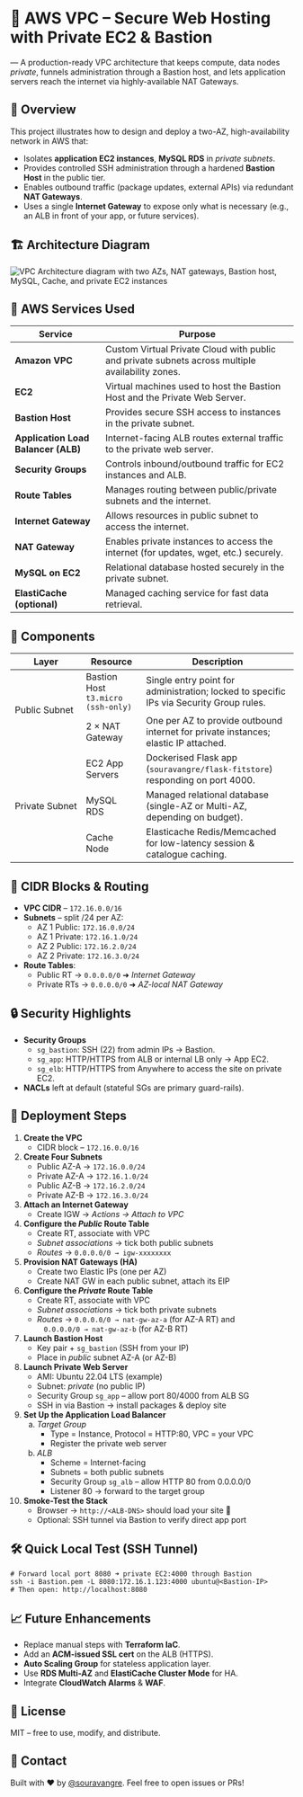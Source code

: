 <!DOCTYPE html>
<html lang="en">
<head>
  <meta charset="UTF-8" />
</head>
<body>
<main>

<!-- ============ TITLE & TAGLINE ============ -->
<h1>📘 AWS VPC – Secure Web Hosting with Private EC2 & Bastion</h1>
<p class="note">—</strong> A production-ready VPC architecture that keeps compute, data nodes <em>private</em>, funnels administration through a Bastion host, and lets application servers reach the internet via highly-available NAT Gateways.</p>

<!-- ============ OVERVIEW ============ -->
<h2>📌 Overview</h2>
<p>
  This project illustrates how to design and deploy a two-AZ, high-availability network in AWS that:
</p>
<ul>
  <li>Isolates <strong>application EC2 instances</strong>, <strong>MySQL&nbsp;RDS</strong> in <em>private subnets</em>.</li>
  <li>Provides controlled SSH administration through a hardened <strong>Bastion Host</strong> in the public tier.</li>
  <li>Enables outbound traffic (package updates, external APIs) via redundant <strong>NAT Gateways</strong>.</li>
  <li>Uses a single <strong>Internet Gateway</strong> to expose only what is necessary (e.g., an ALB in front of your app, or future services).</li>
</ul>

<!-- ============ ARCHITECTURE DIAGRAM ============ -->
<h2>🏗️ Architecture Diagram</h2>
<div class="diagram">
  <!-- Place your screenshot in docs/architecture.png or adjust the path -->
  <img src="docs/architecture.png" alt="VPC Architecture diagram with two AZs, NAT gateways, Bastion host, MySQL, Cache, and private EC2 instances">
</div>

<h2>🧰 AWS Services Used</h2>
<table>
  <thead>
    <tr>
      <th>Service</th>
      <th>Purpose</th>
    </tr>
  </thead>
  <tbody>
    <tr>
      <td><strong>Amazon VPC</strong></td>
      <td>Custom Virtual Private Cloud with public and private subnets across multiple availability zones.</td>
    </tr>
    <tr>
      <td><strong>EC2</strong></td>
      <td>Virtual machines used to host the Bastion Host and the Private Web Server.</td>
    </tr>
    <tr>
      <td><strong>Bastion Host</strong></td>
      <td>Provides secure SSH access to instances in the private subnet.</td>
    </tr>
    <tr>
      <td><strong>Application Load Balancer (ALB)</strong></td>
      <td>Internet-facing ALB routes external traffic to the private web server.</td>
    </tr>
    <tr>
      <td><strong>Security Groups</strong></td>
      <td>Controls inbound/outbound traffic for EC2 instances and ALB.</td>
    </tr>
    <tr>
      <td><strong>Route Tables</strong></td>
      <td>Manages routing between public/private subnets and the internet.</td>
    </tr>
    <tr>
      <td><strong>Internet Gateway</strong></td>
      <td>Allows resources in public subnet to access the internet.</td>
    </tr>
    <tr>
      <td><strong>NAT Gateway</strong></td>
      <td>Enables private instances to access the internet (for updates, wget, etc.) securely.</td>
    </tr>
    <tr>
      <td><strong>MySQL on EC2</strong></td>
      <td>Relational database hosted securely in the private subnet.</td>
    </tr>
    <tr>
      <td><strong>ElastiCache (optional)</strong></td>
      <td>Managed caching service for fast data retrieval.</td>
    </tr>
  </tbody>
</table>


<!-- ============ COMPONENTS ============ -->
<h2>🔧 Components</h2>

<table>
<thead>
<tr><th>Layer</th><th>Resource</th><th>Description</th></tr>
</thead>
<tbody>
<tr><td rowspan="2"><span class="badge">Public&nbsp;Subnet</span></td><td>Bastion Host<br><code>t3.micro (ssh-only)</code></td><td>Single entry point for administration; locked to specific IPs via Security Group rules.</td></tr>
<tr><td>2 × NAT Gateway</td><td>One per AZ to provide outbound internet for private instances; elastic IP attached.</td></tr>
<tr><td rowspan="3"><span class="badge">Private&nbsp;Subnet</span></td><td>EC2 App Servers</td><td>Dockerised Flask app (<code>souravangre/flask-fitstore</code>) responding on port 4000.</td></tr>
<tr><td>MySQL RDS</td><td>Managed relational database (single-AZ or Multi-AZ, depending on budget).</td></tr>
<tr><td>Cache Node</td><td>Elasticache Redis/Memcached for low-latency session &amp; catalogue caching.</td></tr>
</tbody>
</table>

<!-- ============ CIDR & ROUTING ============ -->
<h2>📐 CIDR Blocks &amp; Routing</h2>
<ul>
  <li><strong>VPC CIDR</strong> – <code>172.16.0.0/16</code></li>
  <li><strong>Subnets</strong> – split /24 per AZ:
    <ul>
      <li>AZ 1 Public: <code>172.16.0.0/24</code></li>
      <li>AZ 1 Private: <code>172.16.1.0/24</code></li>
      <li>AZ 2 Public: <code>172.16.2.0/24</code></li>
      <li>AZ 2 Private: <code>172.16.3.0/24</code></li>
    </ul>
  </li>
  <li><strong>Route Tables</strong>:
    <ul>
      <li>Public RT → <code>0.0.0.0/0</code> ➜ <em>Internet Gateway</em></li>
      <li>Private RTs → <code>0.0.0.0/0</code> ➜ <em>AZ-local NAT Gateway</em></li>
    </ul>
  </li>
</ul>

<!-- ============ SECURITY ============ -->
<h2>🔒 Security Highlights</h2>
<ul>
  <li><strong>Security Groups</strong>
    <ul>
      <li><code>sg_bastion</code>: SSH (22) from admin IPs → Bastion.</li>
      <li><code>sg_app</code>: HTTP/HTTPS from ALB or internal LB only → App EC2.</li>
      <li><code>sg_elb</code>: HTTP/HTTPS from Anywhere to access the site on private EC2.</li>
    </ul>
  </li>
  <li><strong>NACLs</strong> left at default (stateful SGs are primary guard-rails).</li>
</ul>

<!-- ============ DEPLOYMENT ============ -->
<!-- ============ DEPLOYMENT STEPS ============ -->
<h2>🚀 Deployment Steps</h2>

<ol>
  <li><strong>Create the VPC</strong>
    <ul>
      <li>CIDR block&nbsp;– <code>172.16.0.0/16</code></li>
    </ul>
  </li>

  <li><strong>Create Four Subnets</strong>
    <ul>
      <li>Public&nbsp;AZ-A&nbsp;→ <code>172.16.0.0/24</code></li>
      <li>Private&nbsp;AZ-A&nbsp;→ <code>172.16.1.0/24</code></li>
      <li>Public&nbsp;AZ-B&nbsp;→ <code>172.16.2.0/24</code></li>
      <li>Private&nbsp;AZ-B&nbsp;→ <code>172.16.3.0/24</code></li>
    </ul>
  </li>

  <li><strong>Attach an Internet Gateway</strong>
    <ul>
      <li>Create IGW → <em>Actions → Attach to VPC</em></li>
    </ul>
  </li>

  <li><strong>Configure the <em>Public</em> Route Table</strong>
    <ul>
      <li>Create RT, associate with VPC</li>
      <li><em>Subnet associations</em> → tick both public subnets</li>
      <li><em>Routes</em> → <code>0.0.0.0/0 → igw-xxxxxxxx</code></li>
    </ul>
  </li>

  <li><strong>Provision NAT Gateways (HA)</strong>
    <ul>
      <li>Create two Elastic IPs (one per AZ)</li>
      <li>Create NAT GW in each public subnet, attach its EIP</li>
    </ul>
  </li>

  <li><strong>Configure the <em>Private</em> Route Table</strong>
    <ul>
      <li>Create RT, associate with VPC</li>
      <li><em>Subnet associations</em> → tick both private subnets</li>
      <li><em>Routes</em> → <code>0.0.0.0/0 → nat-gw-az-a</code> (for AZ-A RT) and<br>
          &nbsp;&nbsp;&nbsp;<code>0.0.0.0/0 → nat-gw-az-b</code> (for AZ-B RT)</li>
    </ul>
  </li>

  <li><strong>Launch Bastion Host</strong>
    <ul>
      <li>Key pair + <code>sg_bastion</code> (SSH from your IP)</li>
      <li>Place in <em>public</em> subnet AZ-A (or AZ-B)</li>
    </ul>
  </li>

  <li><strong>Launch Private Web Server</strong>
    <ul>
      <li>AMI: Ubuntu 22.04 LTS (example)</li>
      <li>Subnet: <em>private</em> (no public IP)</li>
      <li>Security Group <code>sg_app</code> – allow port 80/4000 from ALB SG</li>
      <li>SSH in via Bastion → install packages &amp; deploy site</li>
    </ul>
  </li>

  <li><strong>Set Up the Application Load Balancer</strong>
    <ol type="a">
      <li><em>Target Group</em>
        <ul>
          <li>Type = Instance, Protocol = HTTP:80, VPC = your VPC</li>
          <li>Register the private web server</li>
        </ul>
      </li>
      <li><em>ALB</em>
        <ul>
          <li>Scheme = Internet-facing</li>
          <li>Subnets = both public subnets</li>
          <li>Security Group <code>sg_alb</code> – allow HTTP 80 from 0.0.0.0/0</li>
          <li>Listener 80 → forward to the target group</li>
        </ul>
      </li>
    </ol>
  </li>

  <li><strong>Smoke-Test the Stack</strong>
    <ul>
      <li>Browser → <code>http://&lt;ALB-DNS&gt;</code> should load your site 🎉</li>
      <li>Optional: SSH tunnel via Bastion to verify direct app port</li>
    </ul>
  </li>
</ol>


<!-- ============ LOCAL TEST VIA SSH TUNNEL ============ -->
<h2>🛠️ Quick Local Test (SSH Tunnel)</h2>
<pre><code># Forward local port 8080 ➜ private EC2:4000 through Bastion
ssh -i Bastion.pem -L 8080:172.16.1.123:4000 ubuntu@&lt;Bastion-IP&gt;
# Then open: http://localhost:8080
</code></pre>

<!-- ============ FUTURE WORK ============ -->
<h2>📈 Future Enhancements</h2>
<ul>
  <li>Replace manual steps with <strong>Terraform IaC</strong>.</li>
  <li>Add an <strong>ACM-issued SSL cert</strong> on the ALB (HTTPS).</li>
  <li><strong>Auto Scaling Group</strong> for stateless application layer.</li>
  <li>Use <strong>RDS Multi-AZ</strong> and <strong>ElastiCache Cluster Mode</strong> for HA.</li>
  <li>Integrate <strong>CloudWatch Alarms</strong> &amp; <strong>WAF</strong>.</li>
</ul>

<!-- ============ LICENSE & CONTACT ============ -->
<h2>📜 License</h2>
<p>MIT – free to use, modify, and distribute.</p>

<h2>🤝 Contact</h2>
<p>
  Built with ❤️ by <a href="https://github.com/souravangre" target="_blank">@souravangre</a>.  
  Feel free to open issues or PRs!
</p>

</main>
</body>
</html>
